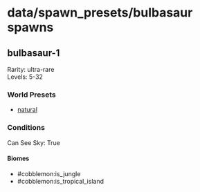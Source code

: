 # data/spawn_presets/bulbasaur spawns  
  
## bulbasaur-1  
Rarity: ultra-rare  
Levels: 5-32  
  
### World Presets  
* [natural](data/spawn_data/natural.md)  
  
### Conditions  
Can See Sky: True  
  
#### Biomes  
  * #cobblemon:is_jungle
  * #cobblemon:is_tropical_island
  
